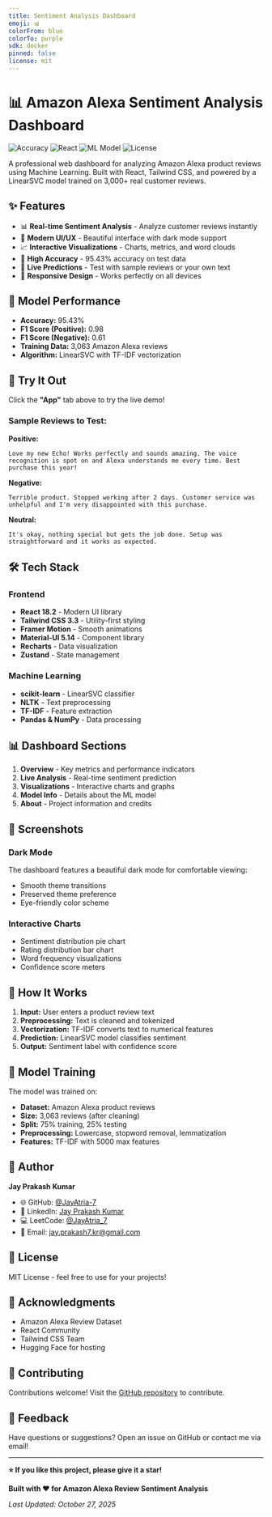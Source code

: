 ```yaml
---
title: Sentiment Analysis Dashboard
emoji: 📊
colorFrom: blue
colorTo: purple
sdk: docker
pinned: false
license: mit
---
```


# 📊 Amazon Alexa Sentiment Analysis Dashboard

![Accuracy](https://img.shields.io/badge/Accuracy-95.43%25-success)
![React](https://img.shields.io/badge/React-18.2.0-blue)
![ML Model](https://img.shields.io/badge/Model-LinearSVC-orange)
![License](https://img.shields.io/badge/License-MIT-green)

A professional web dashboard for analyzing Amazon Alexa product reviews using Machine Learning. Built with React, Tailwind CSS, and powered by a LinearSVC model trained on 3,000+ real customer reviews.

## ✨ Features

- 📊 **Real-time Sentiment Analysis** - Analyze customer reviews instantly
- 🎨 **Modern UI/UX** - Beautiful interface with dark mode support
- 📈 **Interactive Visualizations** - Charts, metrics, and word clouds
- 🚀 **High Accuracy** - 95.43% accuracy on test data
- 🎯 **Live Predictions** - Test with sample reviews or your own text
- 📱 **Responsive Design** - Works perfectly on all devices

## 🎯 Model Performance

- **Accuracy:** 95.43%
- **F1 Score (Positive):** 0.98
- **F1 Score (Negative):** 0.61
- **Training Data:** 3,063 Amazon Alexa reviews
- **Algorithm:** LinearSVC with TF-IDF vectorization

## 🚀 Try It Out

Click the **"App"** tab above to try the live demo!

### Sample Reviews to Test:

**Positive:**
```
Love my new Echo! Works perfectly and sounds amazing. The voice recognition is spot on and Alexa understands me every time. Best purchase this year!
```

**Negative:**
```
Terrible product. Stopped working after 2 days. Customer service was unhelpful and I'm very disappointed with this purchase.
```

**Neutral:**
```
It's okay, nothing special but gets the job done. Setup was straightforward and it works as expected.
```

## 🛠️ Tech Stack

### Frontend
- **React 18.2** - Modern UI library
- **Tailwind CSS 3.3** - Utility-first styling
- **Framer Motion** - Smooth animations
- **Material-UI 5.14** - Component library
- **Recharts** - Data visualization
- **Zustand** - State management

### Machine Learning
- **scikit-learn** - LinearSVC classifier
- **NLTK** - Text preprocessing
- **TF-IDF** - Feature extraction
- **Pandas & NumPy** - Data processing

## 📊 Dashboard Sections

1. **Overview** - Key metrics and performance indicators
2. **Live Analysis** - Real-time sentiment prediction
3. **Visualizations** - Interactive charts and graphs
4. **Model Info** - Details about the ML model
5. **About** - Project information and credits

## 🎨 Screenshots

### Dark Mode
The dashboard features a beautiful dark mode for comfortable viewing:
- Smooth theme transitions
- Preserved theme preference
- Eye-friendly color scheme

### Interactive Charts
- Sentiment distribution pie chart
- Rating distribution bar chart
- Word frequency visualizations
- Confidence score meters

## 📖 How It Works

1. **Input:** User enters a product review text
2. **Preprocessing:** Text is cleaned and tokenized
3. **Vectorization:** TF-IDF converts text to numerical features
4. **Prediction:** LinearSVC model classifies sentiment
5. **Output:** Sentiment label with confidence score

## 🔬 Model Training

The model was trained on:
- **Dataset:** Amazon Alexa product reviews
- **Size:** 3,063 reviews (after cleaning)
- **Split:** 75% training, 25% testing
- **Preprocessing:** Lowercase, stopword removal, lemmatization
- **Features:** TF-IDF with 5000 max features

## 👤 Author

**Jay Prakash Kumar**

- 🌐 GitHub: [@JayAtria-7](https://github.com/JayAtria-7)
- 💼 LinkedIn: [Jay Prakash Kumar](https://www.linkedin.com/in/jay-prakash-kumar-1b534a260)
- 💻 LeetCode: [@JayAtria_7](https://leetcode.com/u/JayAtria_7/)
- 📧 Email: jay.prakash7.kr@gmail.com

## 📄 License

MIT License - feel free to use for your projects!

## 🙏 Acknowledgments

- Amazon Alexa Review Dataset
- React Community
- Tailwind CSS Team
- Hugging Face for hosting

## 🤝 Contributing

Contributions welcome! Visit the [GitHub repository](https://github.com/JayAtria-7/sentiment-analysis-dashboard) to contribute.

## 📧 Feedback

Have questions or suggestions? Open an issue on GitHub or contact me via email!

---

**⭐ If you like this project, please give it a star!**

**Built with ❤️ for Amazon Alexa Review Sentiment Analysis**

*Last Updated: October 27, 2025*
